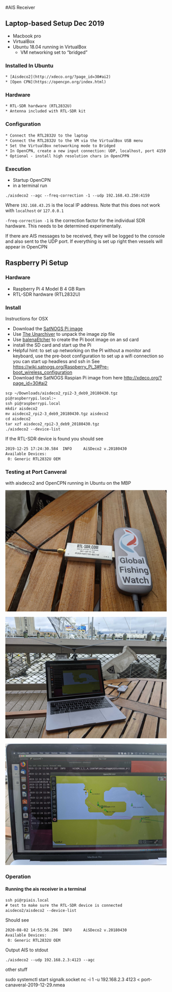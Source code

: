 #AIS Receiver

## Laptop-based Setup Dec 2019
* Macbook pro
* VirtualBox
* Ubuntu 18.04 running in VirtualBox
    * VM networking set to “bridged”

### Installed In Ubuntu    
    * [Aisdeco2](http://xdeco.org/?page_id=30#ai2)
    * [Open CPN](https://opencpn.org/index.html)

### Hardware     
    * RTL-SDR hardware (RTL2832U)
    * Antenna included with RTL-SDR kit

### Configuration
    * Connect the RTL2832U to the laptop
    * Connect the RTL2832U to the VM via the VirtualBox USB menu
    * Set the VirtualBox netoworking mode to Bridged
    * In OpenCPN, create a new input connection: UDP, localhost, port 4159
    * Optional - install high resolution chars in OpenCPPN
    
### Execution
* Startup OpenCPN
* in a terminal run 
```
./aisdeco2 --agc --freq-correction -1 --udp 192.168.43.250:4159
```
Where `192.168.43.25` is the local IP address.  Note that this does not work with `localhost` or `127.0.0.1`

`-freq-correction -1` is the correction factor for the individual SDR hardware.  This needs to be determined experimentally.

If there are AIS messages to be received, they will be logged to the console and also sent to the UDP port.  If everything is set up right then vessels will appear in OpenCPN



## Raspberry Pi Setup


### Hardware
* Raspberry Pi 4 Model B 4 GB Ram
* RTL-SDR hardware (RTL2832U)

 
### Install
Instructions for OSX
* Download the [SatNOGS Pi image](https://wiki.satnogs.org/Raspberry_Pi_3)
* Use [The Unarchiver](https://theunarchiver.com/) to unpack the image zip file
* Use [balenaEtcher](https://www.balena.io/etcher/) to create the Pi boot image on an sd card
* install the SD card and start up the Pi
* Helpful hint: to set up networking on the PI without a monitor and keyboard, use the pre-boot configuration to set up a wifi connection so you can start up headless and ssh in
See https://wiki.satnogs.org/Raspberry_Pi_3#Pre-boot_wireless_configuration
* Download the SatNOGS Raspian Pi image from here http://xdeco.org/?page_id=30#ai2

```buildoutcfg
scp ~/Downloads/aisdeco2_rpi2-3_deb9_20180430.tgz pi@raspberrypi.local:~
ssh pi@raspberrypi.local
mkdir aisdeco2
mv aisdeco2_rpi2-3_deb9_20180430.tgz aisdeco2
cd aisdeco2
tar xzf aisdeco2_rpi2-3_deb9_20180430.tgz 
./aisdeco2 --device-list
```

If the RTL-SDR device is found you should see

```buildoutcfg
2019-12-25 17:24:30.584  INFO     AiSDeco2 v.20180430
Available Devices:
 0: Generic RTL2832U OEM
```

### Testing at Port Canveral 

with aisdeco2 and OpenCPN running in Ubuntu on the MBP

![RTL-SDR hardware (RTL2832U)](./img/IMG_20191224_120044.jpg)

![The whole setup](./img/IMG_20191224_120032.jpg)

![Vessels tracking in OpenCPN](./img/IMG_20191224_120039.jpg)


### Operation
#### Running the ais receiver in a terminal
```buildoutcfg
ssh pi@rpiais.local
# test to make sure the RTL-SDR device is connected
aisdeco2/aisdeco2 --device-list
```

Should see 
```
2020-08-02 14:55:56.296  INFO     AiSDeco2 v.20180430
Available Devices:
 0: Generic RTL2832U OEM
```

Output AIS to stdout
```buildoutcfg
./aisdeco2 --udp 192.168.2.3:4123 --agc
```

other stuff

sudo systemctl start signalk.socket
 nc -i 1 -u 192.168.2.3 4123 < port-canaveral-2019-12-29.nmea

```